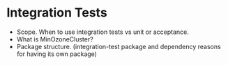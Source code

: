 # Integration Tests

- Scope. When to use integration tests vs unit or acceptance.
- What is MinOzoneCluster?
- Package structure. (integration-test package and dependency reasons for having its own package)

